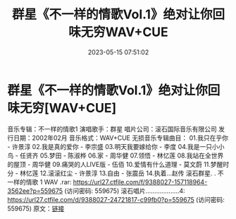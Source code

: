 ﻿---
title: 群星《不一样的情歌Vol.1》绝对让你回味无穷WAV+CUE
date: 2023-05-15 07:51:02
categories: WAV车载音乐、镜像
tags: 华语中文
---
# 群星《不一样的情歌Vol.1》绝对让你回味无穷[WAV+CUE]

音乐专辑：不一样的情歌1
演唱歌手：群星
唱片公司：滚石国际音乐有限公司
发行日期：2002年02月
音乐格式：WAV+CUE
无损音乐专辑曲目：
01.我只在乎你 - 许景淳
02.我是真的爱你 - 李宗盛
03.明天我要嫁给你 - 李度
04.我是一只小小鸟 - 任贤齐
05.梦田 - 陈淑桦
06.家 - 周华健
07.领悟 - 林忆莲
08.我站在全世界的屋顶 - 周华健
09.痛哭的人LIVE版 - 伍佰
10.爱情有什么道理 - 莫文蔚
11.梦醒时分 - 林忆莲
12.滚滚红尘 - 许景淳
13.自由 - 张震岳
14.执着...赵传
滚石群星. . 不一样的情歌 1 WAV .rar: https://url27.ctfile.com/f/9388027-157118964-3562ee?p=559675
(访问密码: 559675)
滚石唱片...................4: https://url27.ctfile.com/d/9388027-24721817-c99fb0?p=559675
(访问密码: 559675)
原文：[链接](https://blog.sina.com.cn/s/blog_1647c7e76010311vt.html)